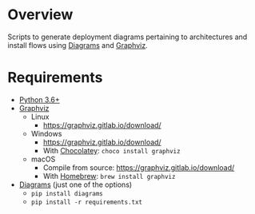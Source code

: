 # Overview

Scripts to generate deployment diagrams pertaining to architectures and install flows using [Diagrams](https://diagrams.mingrammer.com/) and [Graphviz](https://www.graphviz.org/).

# Requirements

- [Python 3.6+](https://www.python.org/downloads/)
- [Graphviz](https://graphviz.gitlab.io/)
  - Linux
    - https://graphviz.gitlab.io/download/
  - Windows
    - https://graphviz.gitlab.io/download/
    - With [Chocolatey](https://chocolatey.org/): `choco install graphviz`
  - macOS
    - Compile from source: https://graphviz.gitlab.io/download/
    - With [Homebrew](https://brew.sh/): `brew install graphviz`
- [Diagrams](https://diagrams.mingrammer.com/) (just one of the options)
  - `pip install diagrams`
  - `pip install -r requirements.txt`
